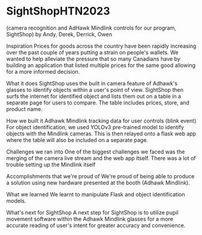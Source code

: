 # SightShopHTN2023
(camera recognition and AdHawk Mindlink controls for our program, SightShop)
by Andy, Derek, Derrick, Owen

Inspiration
Prices for goods across the country have been rapidly increasing over the past couple of years putting a strain on people's wallets. We wanted to help alleviate the pressure that so many Canadians have by building an application that listed multiple prices for the same good allowing for a more informed decision.

What it does
SightShop uses the built in camera feature of Adhawk's glasses to identify objects within a user's point of view. SightShop then surfs the internet for identified object and lists them out on a table in a separate page for users to compare. The table includes prices, store, and product name.

How we built it
Adhawk Mindlink tracking data for user controls (blink event) For object identification, we used YOLOv3 pre-trained model to identify objects with the Mindlink cameras. This is then relayed onto a flask web app where the table will also be included on a separate page.

Challenges we ran into 
One of the biggest challenges we faced was the merging of the camera live stream and the web app itself. There was a lot of trouble setting up the Mindlink itself

Accomplishments that we're proud of
We're proud of being able to produce a solution using new hardware presented at the booth (Adhawk Mindlink).

What we learned
We learnt to manipulate Flask and object identification models.

What's next for SightShop
A next step for SightShop is to utilize pupil movement software within the Adhawk Mindlink glasses for a more accurate reading of user's intent for greater accuracy and convenience.
